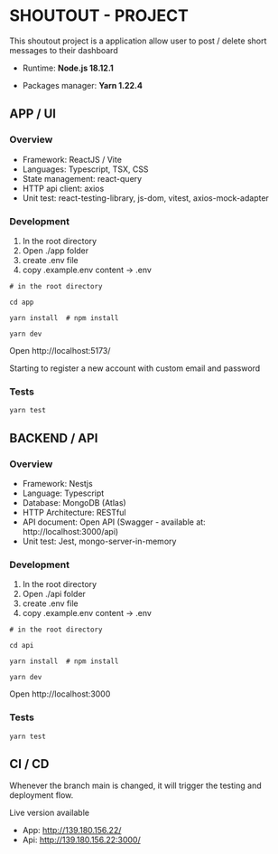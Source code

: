 # SHOUTOUT - PROJECT

This shoutout project is a application allow user to post / delete short messages to their dashboard

- Runtime: <b>Node.js 18.12.1</b>

- Packages manager: <b>Yarn 1.22.4</b>

## APP / UI
### Overview
- Framework: ReactJS / Vite
- Languages: Typescript, TSX, CSS
- State management: react-query
- HTTP api client: axios
- Unit test: react-testing-library, js-dom, vitest, axios-mock-adapter

### Development

1. In the root directory
2. Open ./app folder
3. create .env file
4. copy .example.env content -> .env

```
# in the root directory

cd app

yarn install  # npm install

yarn dev   
```
Open http://localhost:5173/

Starting to register a new account with custom email and password

### Tests
```
yarn test
```

## BACKEND / API
### Overview
- Framework: Nestjs
- Language: Typescript
- Database: MongoDB (Atlas)
- HTTP Architecture: RESTful
- API document: Open API (Swagger - available at: http://localhost:3000/api)
- Unit test: Jest, mongo-server-in-memory

### Development

1. In the root directory
2. Open ./api folder
3. create .env file
4. copy .example.env content -> .env

```
# in the root directory

cd api

yarn install  # npm install

yarn dev   
```
Open http://localhost:3000

### Tests
```
yarn test
```

## CI / CD

Whenever the branch main is changed, it will trigger the testing and deployment flow.

Live version available
- App: http://139.180.156.22/
- Api: http://139.180.156.22:3000/